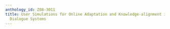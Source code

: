 ```yaml
---
anthology_id: Z08-3011
title: User Simulations for Online Adaptation and Knowledge-alignment in Troubleshooting
  Dialogue Systems
---
```

